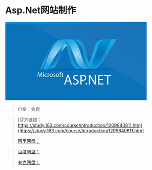 # Asp.Net网站制作

![img](../../../assets/study163/free/76bcfce37efa43cda2a05d57b1eb0d96.jpg)

> 价格：免费

> [官方链接：https://study.163.com/course/introduction/1209840811.htm](https://study.163.com/course/introduction/1209840811.htm)

> [阿里网盘：]()

> [百度网盘：]()

> [夸克网盘：]()
